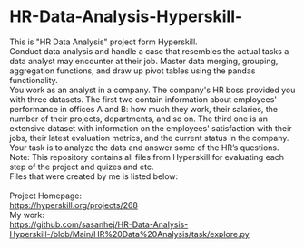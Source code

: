 # HR-Data-Analysis-Hyperskill-
This is "HR Data Analysis" project form Hyperskill.<br>
Conduct data analysis and handle a case that resembles the actual tasks a data analyst may encounter at their job. Master data merging, grouping, aggregation functions, and draw up pivot tables using the pandas functionality.<br>
You work as an analyst in a company. The company's HR boss provided you with three datasets. The first two contain information about employees' performance in offices A and B: how much they work, their salaries, the number of their projects, departments, and so on. The third one is an extensive dataset with information on the employees' satisfaction with their jobs, their latest evaluation metrics, and the current status in the company. Your task is to analyze the data and answer some of the HR’s questions.<br>
Note: This repository contains all files from Hyperskill for evaluating each step of the project and quizes and etc.<br>
Files that were created by me is listed below:<br>
<br>
Project Homepage:<br>
https://hyperskill.org/projects/268<br>
My work:<br>
https://github.com/sasanhej/HR-Data-Analysis-Hyperskill-/blob/Main/HR%20Data%20Analysis/task/explore.py
